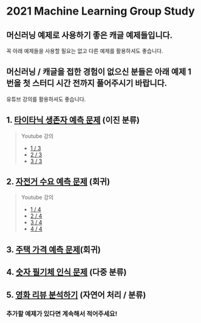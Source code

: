 # 2021 Machine Learning Group Study

## 머신러닝 예제로 사용하기 좋은 캐글 예제들입니다.   
꼭 아래 예제들을 사용할 필요는 없고 다른 예제를 활용하셔도 좋습니다.

## 머신러닝 / 캐글을 접한 경험이 없으신 분들은 아래 예제 1번을 첫 스터디 시간 전까지 풀어주시기 바랍니다.   
유튜브 강의를 활용하셔도 좋습니다.

## 1. [타이타닉 생존자 예측 문제](https://www.kaggle.com/c/titanic) (이진 분류)

> Youtube 강의
>  - [1 / 3](https://www.youtube.com/watch?v=aqp_9HV58Ls)
>  - [2 / 3](https://www.youtube.com/watch?v=nXFXAxfdIls)
>  - [3 / 3](https://www.youtube.com/watch?v=FAP7JOECfEE)

## 2. [자전거 수요 예측 문제](https://www.kaggle.com/c/bike-sharing-demand) (회귀)

> Youtube 강의
>  - [1 / 4](https://www.youtube.com/watch?v=Q_MbN-vu_2w)
>  - [2 / 4](https://www.youtube.com/watch?v=95fCw-n5uWM)
>  - [3 / 4](https://www.youtube.com/watch?v=g7EwIFXJntc)
>  - [4 / 4](https://www.youtube.com/watch?v=woSEc5d_skE)

## 3. [주택 가격 예측 문제](https://www.kaggle.com/c/house-prices-advanced-regression-techniques)(회귀)

## 4. [숫자 필기체 인식 문제](https://www.kaggle.com/c/digit-recognizer) (다중 분류)

## 5. [영화 리뷰 분석하기](https://www.kaggle.com/c/word2vec-nlp-tutorial) (자연어 처리 / 분류)

### 추가할 예제가 있다면 계속해서 적어주세요!
